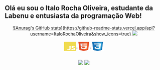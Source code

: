 
## Olá eu sou o Italo Rocha Oliveira, estudante da Labenu e entusiasta da programação Web!
    

<div align="center">
  <a href="https://github.com/ItaloRochaOliveira">
    ![Anurag's GitHub stats](https://github-readme-stats.vercel.app/api?username=ItaloRochaOliveira&show_icons=true)
      
  <img height="180em" src="https://github-readme-stats.vercel.app/api/top-langs/?username=ItaloRochaOliveira&layout=compact&langs_count=7&theme=dracula"/>
</div>

<div align="center" style="display: inline_block"><br>
  <img align="center" alt="Italo-Js" height="30" width="40" src="https://raw.githubusercontent.com/devicons/devicon/master/icons/javascript/javascript-plain.svg">
  <img align="center" alt="Italo-HTML" height="30" width="40" src="https://raw.githubusercontent.com/devicons/devicon/master/icons/html5/html5-original.svg">
  <img align="center" alt="Italo-CSS" height="30" width="40" src="https://raw.githubusercontent.com/devicons/devicon/master/icons/css3/css3-original.svg">
</div>
  
  ##
 
<div align="center">
  <a href = "mailto:italo.rocha.de.oliveira@gmail.com"><img src="https://img.shields.io/badge/-Gmail-%23333?style=for-the-badge&logo=gmail&logoColor=white" alvo ="_blank"></a>
  <a href="https://www.linkedin.com/in/italorochaoliveira/" target="_blank"><img src="https://img.shields.io/badge/-LinkedIn-%230077B5?style=for-the-badge&logo=linkedin&logoColor=white" target="_blank"></a>

